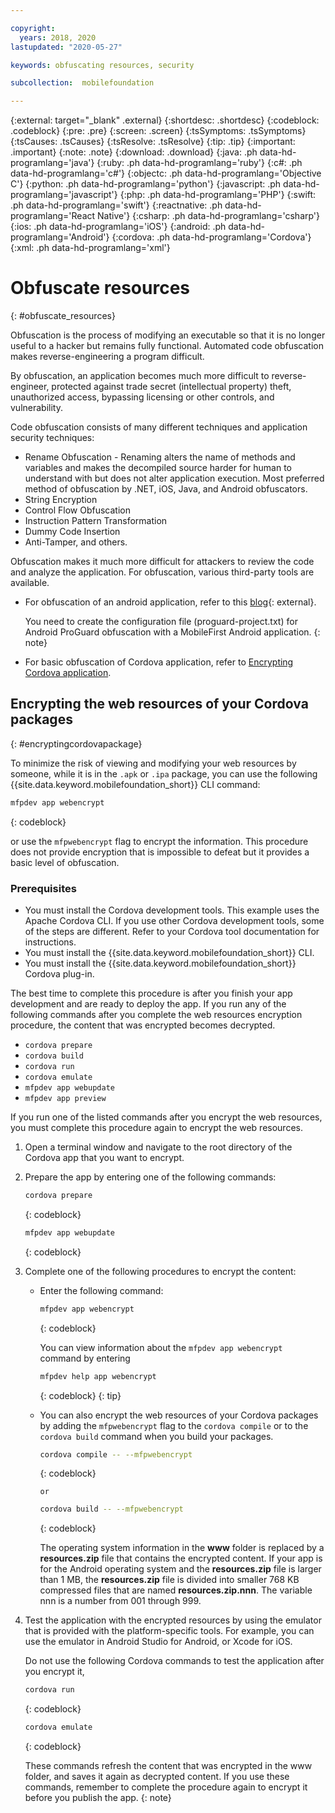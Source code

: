 ```yaml
---

copyright:
  years: 2018, 2020
lastupdated: "2020-05-27"

keywords: obfuscating resources, security

subcollection:  mobilefoundation

---
```


{:external: target="_blank" .external}
{:shortdesc: .shortdesc}
{:codeblock: .codeblock}
{:pre: .pre}
{:screen: .screen}
{:tsSymptoms: .tsSymptoms}
{:tsCauses: .tsCauses}
{:tsResolve: .tsResolve}
{:tip: .tip}
{:important: .important}
{:note: .note}
{:download: .download}
{:java: .ph data-hd-programlang='java'}
{:ruby: .ph data-hd-programlang='ruby'}
{:c#: .ph data-hd-programlang='c#'}
{:objectc: .ph data-hd-programlang='Objective C'}
{:python: .ph data-hd-programlang='python'}
{:javascript: .ph data-hd-programlang='javascript'}
{:php: .ph data-hd-programlang='PHP'}
{:swift: .ph data-hd-programlang='swift'}
{:reactnative: .ph data-hd-programlang='React Native'}
{:csharp: .ph data-hd-programlang='csharp'}
{:ios: .ph data-hd-programlang='iOS'}
{:android: .ph data-hd-programlang='Android'}
{:cordova: .ph data-hd-programlang='Cordova'}
{:xml: .ph data-hd-programlang='xml'}

# Obfuscate resources
{: #obfuscate_resources}

Obfuscation is the process of modifying an executable so that it is no longer useful to a hacker but remains fully functional. Automated code obfuscation makes reverse-engineering a program difficult.

By obfuscation, an application becomes much more difficult to reverse-engineer, protected against trade secret (intellectual property) theft, unauthorized access, bypassing licensing or other controls, and vulnerability.

Code obfuscation consists of many different techniques and application security techniques:

* Rename Obfuscation - Renaming alters the name of methods and variables and makes the decompiled source harder for human to understand with but does not alter application execution. Most preferred method of obfuscation by .NET, iOS, Java, and Android obfuscators.
* String Encryption
* Control Flow Obfuscation
* Instruction Pattern Transformation
* Dummy Code Insertion
* Anti-Tamper, and others.

Obfuscation makes it much more difficult for attackers to review the code and analyze the application. For obfuscation, various third-party tools are available.

* For obfuscation of an android application, refer to this [blog](https://mobilefirstplatform.ibmcloud.com/blog/2016/09/19/mfp-80-obfuscating-android-code-with-proguard/){: external}.

   You need to create the configuration file (proguard-project.txt) for Android ProGuard obfuscation with a MobileFirst Android application.
   {: note}

* For basic obfuscation of Cordova application, refer to [Encrypting Cordova application](#encryptingcordovapackage).

## Encrypting the web resources of your Cordova packages
{: #encryptingcordovapackage}

To minimize the risk of viewing and modifying your web resources by someone, while it is in the `.apk` or `.ipa` package, you can use the following {{site.data.keyword.mobilefoundation_short}} CLI command:

```bash
mfpdev app webencrypt
```
{: codeblock}

or use the `mfpwebencrypt` flag to encrypt the information. This procedure does not provide encryption that is impossible to defeat but it provides a basic level of obfuscation.

### Prerequisites

* You must install the Cordova development tools. This example uses the Apache Cordova CLI. If you use other Cordova development tools, some of the steps are different. Refer to your Cordova tool documentation for instructions.
* You must install the {{site.data.keyword.mobilefoundation_short}} CLI.
* You must install the {{site.data.keyword.mobilefoundation_short}} Cordova plug-in.

The best time to complete this procedure is after you finish your app development and are ready to deploy the app. If you run any of the following commands after you complete the web resources encryption procedure, the content that was encrypted becomes decrypted.

* `cordova prepare`
* `cordova build`
* `cordova run`
* `cordova emulate`
* `mfpdev app webupdate`
* `mfpdev app preview`

If you run one of the listed commands after you encrypt the web resources, you must complete this procedure again to encrypt the web resources.

1. Open a terminal window and navigate to the root directory of the Cordova app that you want to encrypt.
1. Prepare the app by entering one of the following commands:

   ```bash
   cordova prepare
   ```
   {: codeblock}

   ```bash
   mfpdev app webupdate
   ```
   {: codeblock}

1. Complete one of the following procedures to encrypt the content:
   * Enter the following command:

      ```bash
      mfpdev app webencrypt
      ```
      {: codeblock}

      You can view information about the `mfpdev app webencrypt` command by entering 
      ```bash
      mfpdev help app webencrypt
      ```
      {: codeblock}
      {: tip}

   * You can also encrypt the web resources of your Cordova packages by adding the `mfpwebencrypt` flag to the `cordova compile` or to the `cordova build` command when you build your packages.
      ```bash
      cordova compile -- --mfpwebencrypt
      ```
      {: codeblock}
 
         or
 
      ```bash
      cordova build -- --mfpwebencrypt
      ```
      {: codeblock}

      The operating system information in the **www** folder is replaced by a **resources.zip** file that contains the encrypted content.
      If your app is for the Android operating system and the **resources.zip** file is larger than 1 MB, the **resources.zip** file is divided into smaller 768 KB compressed files that are named **resources.zip.nnn**. The variable nnn is a number from 001 through 999.

1. Test the application with the encrypted resources by using the emulator that is provided with the platform-specific tools. For example, you can use the emulator in Android Studio for Android, or Xcode for iOS.

   Do not use the following Cordova commands to test the application after you encrypt it,

   ```bash
   cordova run
   ```
   {: codeblock}

   ```bash
   cordova emulate
   ```
   {: codeblock}

   These commands refresh the content that was encrypted in the www folder, and saves it again as decrypted content. If you use these commands, remember to complete the procedure again to encrypt it before you publish the app.
   {: note}
